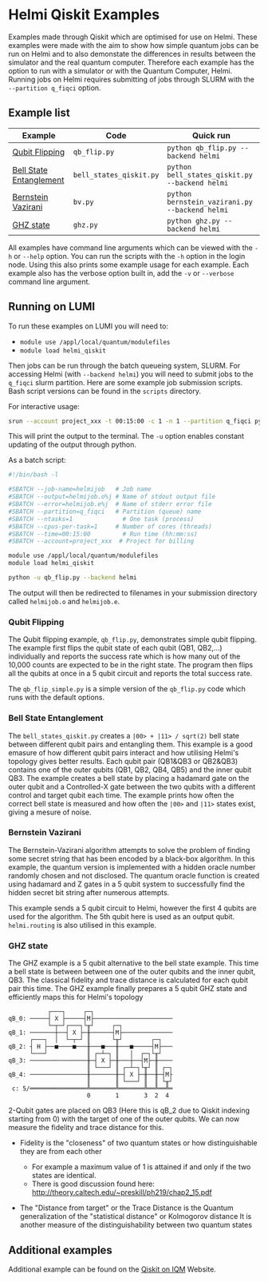 # Helmi Qiskit Examples

Examples made through Qiskit which are optimised for use on Helmi. These examples were made with the aim to show how simple quantum jobs can be run on Helmi and to also demonstate the differences in results between the simulator and the real quantum computer. Therefore each example has the option to run with a simulator or with the Quantum Computer, Helmi. Running jobs on Helmi requires submitting of jobs through SLURM with the `--partition q_fiqci` option. 

## Example list

| Example                                              | Code                    | Quick run                                      |
|------------------------------------------------------|-------------------------|------------------------------------------------|
| [Qubit Flipping]( #qubit-flipping)                   | `qb_flip.py`     | `python qb_flip.py --backend helmi`     |
| [Bell State Entanglement]( #bell-state-entanglement) | `bell_states_qiskit.py` | `python bell_states_qiskit.py --backend helmi` |
| [Bernstein Vazirani]( #bernstein-vazirani)           | `bv.py`                 | `python bernstein_vazirani.py --backend helmi` |
| [GHZ state]( #ghz-state)                             | `ghz.py`                | `python ghz.py --backend helmi`                |

All examples have command line arguments which can be viewed with the `-h` or `--help` option. You can run the scripts with the `-h` option in the login node. Using this also prints some example usage for each example. Each example also has the verbose option built in, add the `-v` or `--verbose` command line argument. 

## Running on LUMI


To run these examples on LUMI you will need to:

- `module use /appl/local/quantum/modulefiles`
- `module load helmi_qiskit`

Then jobs can be run through the batch queueing system, SLURM. For accessing Helmi (with `--backend helmi`) you will need to submit jobs to the `q_fiqci` slurm partition. Here are some example job submission scripts. Bash script versions can be found in the `scripts` directory. 

For interactive usage:

```bash
srun --account project_xxx -t 00:15:00 -c 1 -n 1 --partition q_fiqci python -u qb_flip.py --backend helmi
```

This will print the output to the terminal. The `-u` option enables constant updating of the output through python. 


As a batch script:


```bash
#!/bin/bash -l

#SBATCH --job-name=helmijob   # Job name
#SBATCH --output=helmijob.o%j # Name of stdout output file
#SBATCH --error=helmijob.e%j  # Name of stderr error file
#SBATCH --partition=q_fiqci   # Partition (queue) name
#SBATCH --ntasks=1              # One task (process)
#SBATCH --cpus-per-task=1     # Number of cores (threads)
#SBATCH --time=00:15:00         # Run time (hh:mm:ss)
#SBATCH --account=project_xxx  # Project for billing

module use /appl/local/quantum/modulefiles
module load helmi_qiskit

python -u qb_flip.py --backend helmi
```

The output will then be redirected to filenames in your submission directory called `helmijob.o` and `helmijob.e`. 


### Qubit Flipping

The Qubit flipping example, `qb_flip.py`, demonstrates simple qubit flipping. The example first flips the qubit state of each qubit (QB1, QB2,...) individually and reports the success rate which is how many out of the 10,000 counts are expected to be in the right state. The program then flips all the qubits at once in a 5 qubit circuit and reports the total success rate. 

The `qb_flip_simple.py` is a simple version of the `qb_flip.py` code which runs with the default options. 

### Bell State Entanglement

The `bell_states_qiskit.py` creates a `|00> + |11> / sqrt(2)` bell state between different qubit pairs and entangling them. This example is a good emasure of how different qubit pairs interact and how utilising Helmi's topology gives better results. Each qubit pair (QB1&QB3 or QB2&QB3) contains one of the outer qubits (QB1, QB2, QB4, QB5) and the inner qubit QB3. The example creates a bell state by placing a hadamard gate on the outer qubit and a Controlled-X gate between the two qubits with a different control and target qubit each time. The example prints how often the correct bell state is measured and how often the `|00>` and `|11>` states exist, giving a mesure of noise. 


### Bernstein Vazirani

The Bernstein-Vazirani algorithm attempts to solve the problem of finding some secret string that has been encoded by a black-box algorithm. In this example, the quantum version is implemented with a hidden oracle number randomly chosen and not disclosed. The quantum oracle function is created using hadamard and Z gates in a 5 qubit system to successfully find the hidden secret bit string after numerous attempts. 


This example sends a 5 qubit circuit to Helmi, however the first 4 qubits are used for the algorithm. The 5th qubit here is used as an output qubit. `helmi.routing` is also utilised in this example. 


### GHZ state 

The GHZ example is a 5 qubit alternative to the bell state example. This time a bell state is between between one of the outer qubits and the inner qubit, QB3. The classical fidelity and trace distance is calculated for each qubit pair this time. The GHZ example finally prepares a 5 qubit GHZ state and efficiently maps this for Helmi's topology 

```
           ┌───┐     ┌─┐                      
qB_0: ─────┤ X ├─────┤M├──────────────────────
           └─┬─┘┌───┐└╥┘     ┌─┐              
qB_1: ───────┼──┤ X ├─╫──────┤M├──────────────
      ┌───┐  │  └─┬─┘ ║      └╥┘        ┌─┐   
qB_2: ┤ H ├──■────■───╫───■───╫───■─────┤M├───
      └───┘           ║ ┌─┴─┐ ║   │  ┌─┐└╥┘   
qB_3: ────────────────╫─┤ X ├─╫───┼──┤M├─╫────
                      ║ └───┘ ║ ┌─┴─┐└╥┘ ║ ┌─┐
qB_4: ────────────────╫───────╫─┤ X ├─╫──╫─┤M├
                      ║       ║ └───┘ ║  ║ └╥┘
 c: 5/════════════════╩═══════╩═══════╩══╩══╩═
                      0       1       3  2  4 

```

2-Qubit gates are placed on QB3 (Here this is qB_2 due to Qiskit indexing starting from 0) with the target of one of the outer qubits. We can now measure the fidelity and trace distance for this. 

- Fidelity is the "closeness" of two quantum states or how distinguishable they are from each other 
    - For example a maximum value of 1 is attained if and only if the two states are identical. 
    - There is good discussion found here: http://theory.caltech.edu/~preskill/ph219/chap2_15.pdf

- The "Distance from target" or the Trace Distance is the Quantum generalization of the "statistical distance"
    or Kolmogorov distance
    It is another measure of the distinguishability between two quantum states


## Additional examples

Additional example can be found on the [Qiskit on IQM](https://iqm-finland.github.io/qiskit-on-iqm/user_guide.html) Website.